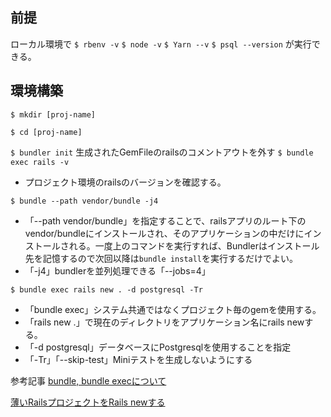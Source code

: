 ## 前提
ローカル環境で
```$ rbenv -v```
```$ node -v```
```$ Yarn --v```
```$ psql --version```
が実行できる。

## 環境構築
```$ mkdir [proj-name]```

```$ cd [proj-name]```

```$ bundler init```
生成されたGemFileのrailsのコメントアウトを外す
```$ bundle exec rails -v``` 

- プロジェクト環境のrailsのバージョンを確認する。

```$ bundle --path vendor/bundle -j4``` 

- 「--path vendor/bundle」を指定することで、railsアプリのルート下のvendor/bundleにインストールされ、そのアプリケーションの中だけにインストールされる。一度上のコマンドを実行すれば、Bundlerはインストール先を記憶するので次回以降は```bundle install```を実行するだけでよい。
- 「-j4」bundlerを並列処理できる「--jobs=4」

```$ bundle exec rails new . -d postgresql -Tr``` 

- 「bundle exec」システム共通ではなくプロジェクト毎のgemを使用する。
- 「rails new .」で現在のディレクトリをアプリケーション名にrails newする。
- 「-d postgresql」データベースにPostgresqlを使用することを指定
- 「-Tr」「--skip-test」Miniテストを生成しないようにする

参考記事
[bundle, bundle execについて](https://qiita.com/dawn_628/items/1821d4eef22b9f45eea8)

[薄いRailsプロジェクトをRails newする](https://qiita.com/shinkuFencer/items/e6b4e24a92f7b34e9f24)